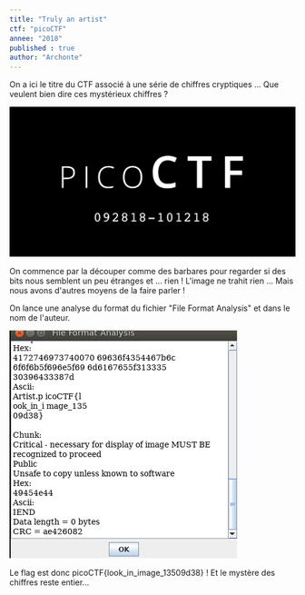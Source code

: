 ```yaml
---
title: "Truly an artist"
ctf: "picoCTF"
annee: "2018"
published : true
author: "Archonte"
---
```


On a ici le titre du CTF associé à une série de chiffres cryptiques ... Que veulent bien dire ces mystérieux chiffres ?

![Que veulent bien dire ces mystérieux chiffres ?](/assets/images/2018.png)

On commence par la découper comme des barbares pour regarder si des bits nous semblent un peu étranges et ... rien !
L'image ne trahit rien ...
Mais nous avons d'autres moyens de la faire parler !

On lance une analyse du format du fichier "File Format Analysis" et dans le nom de l'auteur.

![Surprise ! Je ne connaissais pas cet artiste mais il a de l'avenir ...](/assets/images/truly.png)

Le flag est donc picoCTF{look_in_image_13509d38} ! Et le mystère des chiffres reste entier...
